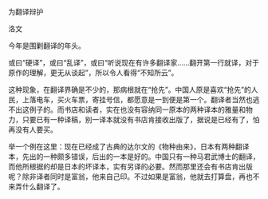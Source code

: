 为翻译辩护

洛文

  

今年是围剿翻译的年头。

或曰“硬译”，或曰“乱译”，或曰“听说现在有许多翻译家……翻开第一行就译，对于原作的理解，更无从谈起”，所以令人看得“不知所云”。

这种现象，在翻译界确是不少的，那病根就在“抢先”。中国人原是喜欢“抢先”的人民，上落电车，买火车票，寄挂号信，都愿意是一到便是第一个。翻译者当然也逃不出这例子的。而书店和读者，实在也没有容纳同一原本的两种译本的雅量和物力，只要已有一种译稿，别一译本就没有书店肯接收出版了，据说是已经有了，怕再没有人要买。

举一个例在这里：现在已经成了古典的达尔文的《物种由来》，日本有两种翻译本，先出的一种颇多错误，后出的一本是好的。中国只有一种马君武博士的翻译，而他所根据的却是日本的坏译本，实有另译的必要。然而那里还会有书店肯出版呢？除非译者同时是富翁，他来自己印。不过如果是富翁，他就去打算盘，再也不来弄什么翻译了。
